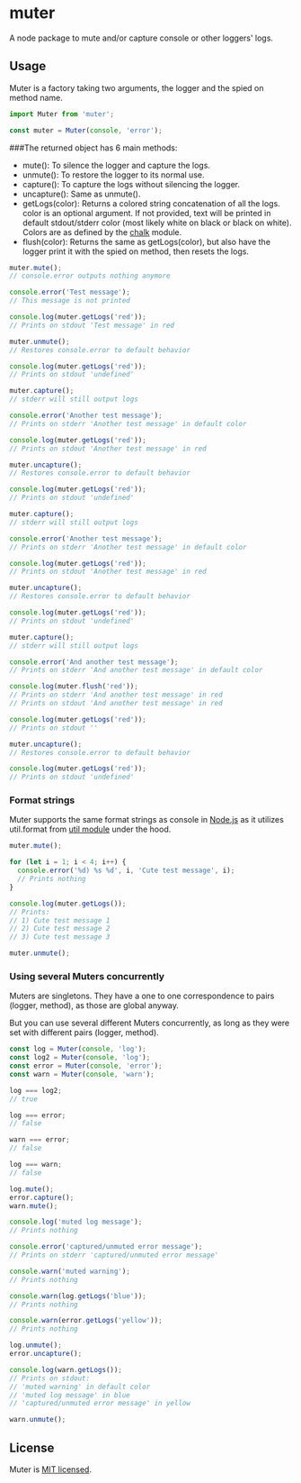# muter

A node package to mute and/or capture console or other loggers' logs.

## Usage

Muter is a factory taking two arguments, the logger and the spied on method name.

```js
import Muter from 'muter';

const muter = Muter(console, 'error');
```
###The returned object has 6 main methods:

* mute(): To silence the logger and capture the logs.
* unmute(): To restore the logger to its normal use.
* capture(): To capture the logs without silencing the logger.
* uncapture(): Same as unmute().
* getLogs(color): Returns a colored string concatenation of all the logs. color is an optional argument. If not provided, text will be printed in default stdout/stderr color (most likely white on black or black on white). Colors are as defined by the [chalk](https://github.com/chalk/chalk) module.
* flush(color): Returns the same as getLogs(color), but also have the logger print it with the spied on method, then resets the logs.

```js
muter.mute();
// console.error outputs nothing anymore

console.error('Test message');
// This message is not printed

console.log(muter.getLogs('red'));
// Prints on stdout 'Test message' in red

muter.unmute();
// Restores console.error to default behavior

console.log(muter.getLogs('red'));
// Prints on stdout 'undefined'

muter.capture();
// stderr will still output logs

console.error('Another test message');
// Prints on stderr 'Another test message' in default color

console.log(muter.getLogs('red'));
// Prints on stdout 'Another test message' in red

muter.uncapture();
// Restores console.error to default behavior

console.log(muter.getLogs('red'));
// Prints on stdout 'undefined'

muter.capture();
// stderr will still output logs

console.error('Another test message');
// Prints on stderr 'Another test message' in default color

console.log(muter.getLogs('red'));
// Prints on stdout 'Another test message' in red

muter.uncapture();
// Restores console.error to default behavior

console.log(muter.getLogs('red'));
// Prints on stdout 'undefined'

muter.capture();
// stderr will still output logs

console.error('And another test message');
// Prints on stderr 'And another test message' in default color

console.log(muter.flush('red'));
// Prints on stderr 'And another test message' in red
// Prints on stdout 'And another test message' in red

console.log(muter.getLogs('red'));
// Prints on stdout ''

muter.uncapture();
// Restores console.error to default behavior

console.log(muter.getLogs('red'));
// Prints on stdout 'undefined'
```
### Format strings

Muter supports the same format strings as console in [Node.js](https://nodejs.org) as it utilizes util.format from [util module](https://nodejs.org/api/util.html#util_util_format_format) under the hood.

```js
muter.mute();

for (let i = 1; i < 4; i++) {
  console.error('%d) %s %d', i, 'Cute test message', i);
  // Prints nothing
}

console.log(muter.getLogs());
// Prints:
// 1) Cute test message 1
// 2) Cute test message 2
// 3) Cute test message 3

muter.unmute();
```

### Using several Muters concurrently

Muters are singletons. They have a one to one correspondence to pairs (logger, method), as those are global anyway.

But you can use several different Muters concurrently, as long as they were set with different pairs (logger, method).

```js
const log = Muter(console, 'log');
const log2 = Muter(console, 'log');
const error = Muter(console, 'error');
const warn = Muter(console, 'warn');

log === log2;
// true

log === error;
// false

warn === error;
// false

log === warn;
// false

log.mute();
error.capture();
warn.mute();

console.log('muted log message');
// Prints nothing

console.error('captured/unmuted error message');
// Prints on stderr 'captured/unmuted error message'

console.warn('muted warning');
// Prints nothing

console.warn(log.getLogs('blue'));
// Prints nothing

console.warn(error.getLogs('yellow'));
// Prints nothing

log.unmute();
error.uncapture();

console.log(warn.getLogs());
// Prints on stdout:
// 'muted warning' in default color
// 'muted log message' in blue
// 'captured/unmuted error message' in yellow

warn.unmute();
```

## License

Muter is [MIT licensed](./LICENSE).
